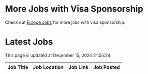 # More Jobs with Visa Sponsorship

Check out [Europe Jobs](https://github.com/sureshparimi/europejobs#latest-jobs) for more jobs with visa sponsorship.

# Latest Jobs

This page is updated at December 15, 2024 21:56:24

| Job Title | Job Location | Job Link | Job Posted |
| --- | --- | --- | --- |
